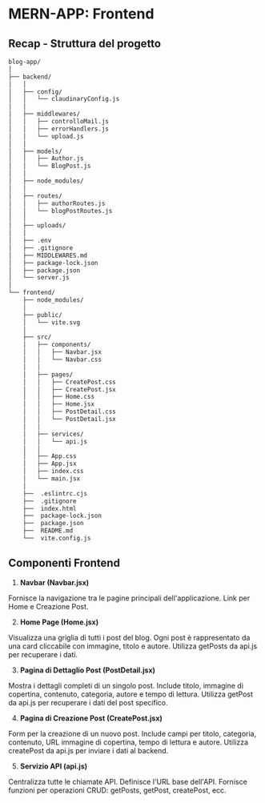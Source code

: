 # MERN-APP: Frontend

## Recap - Struttura del progetto

```zsh
blog-app/
│
├── backend/
│   │
│   ├── config/
│   │   └── claudinaryConfig.js
│   │
│   ├── middlewares/
│   │   ├── controlloMail.js
│   │   ├── errorHandlers.js
│   │   └── upload.js
│   │
│   ├── models/
│   │   ├── Author.js
│   │   └── BlogPost.js
│   │
│   ├── node_modules/
│   │
│   ├── routes/
│   │   ├── authorRoutes.js
│   │   └── blogPostRoutes.js
│   │
│   ├── uploads/
│   │
│   ├── .env
│   ├── .gitignore
│   ├── MIDDLEWARES.md
│   ├── package-lock.json
│   ├── package.json
│   └── server.js
│
└── frontend/
    ├── node_modules/
    │
    ├── public/
    │   └── vite.svg
    │
    ├── src/
    │   ├── components/
    │   │   ├── Navbar.jsx
    │   │   └── Navbar.css
    │   │
    │   ├── pages/
    │   │   ├── CreatePost.css
    │   │   ├── CreatePost.jsx
    │   │   ├── Home.css
    │   │   ├── Home.jsx
    │   │   ├── PostDetail.css
    │   │   └── PostDetail.jsx
    │   │
    │   ├── services/
    │   │   └── api.js
    │   │
    │   ├── App.css
    │   ├── App.jsx
    │   ├── index.css
    │   └── main.jsx
    │
    ├──  .eslintrc.cjs
    ├──  .gitignore
    ├──  index.html
    ├──  package-lock.json
    ├──  package.json
    ├──  README.md
    └──  vite.config.js
```

## Componenti Frontend

1. **Navbar (Navbar.jsx)**

Fornisce la navigazione tra le pagine principali dell'applicazione.
Link per Home e Creazione Post.

2. **Home Page (Home.jsx)**

Visualizza una griglia di tutti i post del blog.
Ogni post è rappresentato da una card cliccabile con immagine, titolo e autore.
Utilizza getPosts da api.js per recuperare i dati.

3. **Pagina di Dettaglio Post (PostDetail.jsx)**

Mostra i dettagli completi di un singolo post.
Include titolo, immagine di copertina, contenuto, categoria, autore e tempo di lettura.
Utilizza getPost da api.js per recuperare i dati del post specifico.

4. **Pagina di Creazione Post (CreatePost.jsx)**

Form per la creazione di un nuovo post.
Include campi per titolo, categoria, contenuto, URL immagine di copertina, tempo di lettura e autore.
Utilizza createPost da api.js per inviare i dati al backend.

5. **Servizio API (api.js)**

Centralizza tutte le chiamate API.
Definisce l'URL base dell'API.
Fornisce funzioni per operazioni CRUD: getPosts, getPost, createPost, ecc.

